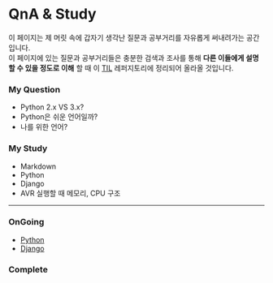 # QnA & Study
이 페이지는 제 머릿 속에 갑자기 생각난 질문과 공부거리를 자유롭게 써내려가는 공간입니다.  
이 페이지에 있는 질문과 공부거리들은 충분한 검색과 조사를 통해 __다른 이들에게 설명할 수 있을 정도로 이해__ 할 때 이 [TIL](https://github.com/ayunran4/TIL) 레퍼지토리에 정리되어 올라올 것입니다.  

### My Question
* Python 2.x VS 3.x?
* Python은 쉬운 언어일까?
* 나를 위한 언어?

### My Study
* Markdown
* Python
* Django
* AVR 실행할 때 메모리, CPU 구조
___

### OnGoing
* [Python](./python.md)
* [Django](./django.md)

### Complete

